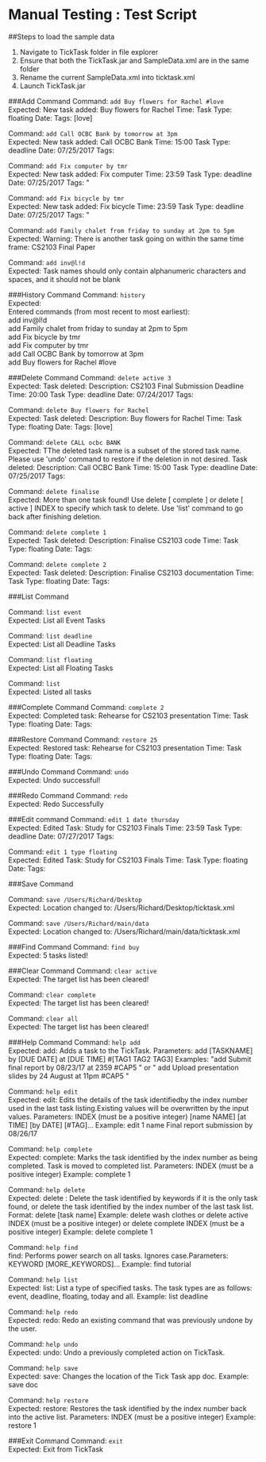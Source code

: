 # Manual Testing : Test Script
##Steps to load the sample data
1. Navigate to TickTask folder in file explorer
2. Ensure that both the TickTask.jar and SampleData.xml are in the same folder
3. Rename the current  SampleData.xml into ticktask.xml
4. Launch TickTask.jar

###Add Command
 Command: `add Buy flowers for Rachel #love` <br>
 Expected: New task added: Buy flowers for Rachel Time:  Task Type: floating Date:  Tags: [love] <br> 
 
 Command: `add Call OCBC Bank by tomorrow at 3pm` <br>
 Expected: New task added: Call OCBC Bank Time: 15:00 Task Type: deadline Date: 07/25/2017 Tags: <br>
 
 Command: `add Fix computer by tmr` <br>
 Expected: New task added: Fix computer Time: 23:59 Task Type: deadline Date: 07/25/2017 Tags: "  <br>
 
 Command: `add Fix bicycle by tmr` <br>
 Expected: New task added: Fix bicycle Time: 23:59 Task Type: deadline Date: 07/25/2017 Tags: "  <br>
 
 Command: `add Family chalet from friday to sunday at 2pm to 5pm`<br>
 Expected: Warning: There is another task going on within the same time frame: CS2103 Final Paper<br>
 
 Command: `add inv@l!d ` <br>
 Expected: Task names should only contain alphanumeric characters and spaces, and it should not be blank  <br>
 
###History Command
 Command: `history` <br>
 Expected: <br>
 Entered commands (from most recent to most earliest): <br>
add inv@l!d <br>
add Family chalet from friday to sunday at 2pm to 5pm<br>
add Fix bicycle by tmr<br>
add Fix computer by tmr<br>
add Call OCBC Bank by tomorrow at 3pm<br>
add Buy flowers for Rachel #love<br>

###Delete Command
 Command: `delete active 3` <br>
 Expected: Task deleted:
Description: CS2103 Final Submission Deadline Time: 20:00 Task Type: deadline Date: 07/24/2017 Tags:  <br>
 
 Command: `delete Buy flowers for Rachel` <br>
 Expected: Task deleted:
Description: Buy flowers for Rachel Time:  Task Type: floating Date:  Tags: \[love] <br>

 Command: `delete CALL ocbc BANK` <br>
 Expected: TThe deleted task name is a subset of the stored task name.
Please use 'undo' command to restore if the deletion in not desired.
Task deleted:
Description: Call OCBC Bank Time: 15:00 Task Type: deadline Date: 07/25/2017 Tags: <br>

Command: `delete finalise` <br>
 Expected: More than one task found! 
Use delete [ complete ] or delete [ active ] INDEX to specify which task to delete. 
Use 'list' command to go back after finishing deletion.<br>
 
 Command: `delete complete 1` <br>
 Expected: Task deleted:
Description: Finalise CS2103 code Time:  Task Type: floating Date:  Tags: <br>

Command: `delete complete 2` <br>
 Expected: Task deleted:
Description: Finalise CS2103 documentation Time:  Task Type: floating Date:  Tags:  <br>

###List Command
 
 
 Command: `list event` <br>
 Expected: List all Event Tasks <br>
 
 Command: `list deadline` <br>
 Expected: List all Deadline Tasks <br>
 
  Command: `list floating` <br>
 Expected: List all Floating Tasks <br>
 
 Command: `list` <br>
 Expected: Listed all tasks <br>
 
###Complete Command
 Command: `complete 2` <br>
 Expected: Completed task: Rehearse for CS2103 presentation Time:  Task Type: floating Date:  Tags:   <br> 

###Restore Command
 Command: `restore 25` <br>
 Expected: Restored task: Rehearse for CS2103 presentation Time:  Task Type: floating Date:  Tags:  <br>
 
###Undo Command
 Command: `undo` <br>
 Expected: Undo successful! <br>
 
###Redo Command
 Command: `redo` <br>
 Expected: Redo Successfully <br>	
 


###Edit command
 Command: `edit 1 date thursday` <br>
 Expected: Edited Task: Study for CS2103 Finals Time: 23:59 Task Type: deadline Date: 07/27/2017 Tags: <br>
 
 Command: `edit 1 type floating` <br>
 Expected: Edited Task: Study for CS2103 Finals Time:  Task Type: floating Date:  Tags:<br>

###Save Command

 Command: `save /Users/Richard/Desktop` <br>
 Expected: Location changed to: /Users/Richard/Desktop/ticktask.xml <br>

 Command: `save /Users/Richard/main/data ` <br>
 Expected: Location changed to: /Users/Richard/main/data/ticktask.xml <br>

###Find Command
 Command: `find buy` <br>
 Expected: 5 tasks listed! <br>
 
###Clear Command
 Command: `clear active` <br>
 Expected: The target list has been cleared! <br>

  Command: `clear complete` <br>
  Expected: The target list has been cleared! <br>
  
  Command: `clear all` <br>
  Expected: The target list has been cleared! <br>

###Help Command
 Command: `help add` <br>
 Expected: add: Adds a task to the TickTask. Parameters: add [TASKNAME] by [DUE DATE] at [DUE TIME] #[TAG1 TAG2 TAG3]
Examples: "add Submit final report by 08/23/17 at 2359 #CAP5  " or " add Upload presentation slides by 24 August at 11pm #CAP5 "<br>

Command: `help edit` <br>
 Expected: edit: Edits the details of the task identifiedby the index number used in the last task listing.Existing values will be overwritten by the input values.
Parameters: INDEX (must be a positive integer) \[name NAME] \[at TIME] \[by DATE] \[#TAG]...
Example: edit 1 name Final report submission by 08/26/17<br>

Command: `help complete` <br>
 Expected: complete: Marks the task identified by the index number as being completed. Task is moved to completed list. 
Parameters: INDEX (must be a positive integer)
Example: complete 1<br>

Command: `help delete` <br>
 Expected: delete : Delete the task identified by keywords if it is the only task found, 
or delete the task identified by the index number of the last task list.
Format: delete [task name]
Example: delete wash clothes
or delete active INDEX (must be a positive integer) or delete complete INDEX (must be a positive integer)
Example: delete complete 1<br>

Command: `help find` <br>
 find: Performs power search on all tasks. Ignores case.Parameters: KEYWORD [MORE_KEYWORDS]...
Example: find tutorial<br>

Command: `help list` <br>
 Expected: list: List a type of specified tasks.
The task types are as follows: event, deadline, floating, today and all.
Example: list deadline<br>

Command: `help redo` <br>
 Expected: redo: Redo an existing command that was previously undone by the user.<br>

Command: `help undo` <br>
 Expected: undo: Undo a previously completed action on TickTask.<br>
 
Command: `help save` <br>
 Expected: save: Changes the location of the Tick Task app doc.
Example: save doc<br>
 
 Command: `help restore` <br>
 Expected: restore: Restores the task identified by the index number back into the active list.
Parameters: INDEX (must be a positive integer)
Example: restore 1<br>
 
###Exit Command
 Command: `exit` <br>
 Expected: Exit from TickTask
